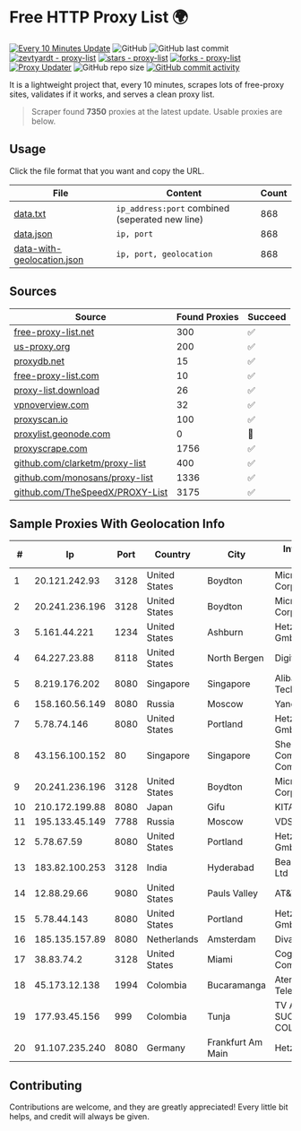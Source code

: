 
# Free HTTP Proxy List 🌍

[![Every 10 Minutes Update](https://github.com/mertguvencli/http-proxy-list/actions/workflows/main.yml/badge.svg?branch=main)](https://github.com/mertguvencli/http-proxy-list/actions/workflows/main.yml)
![GitHub](https://img.shields.io/github/license/mertguvencli/http-proxy-list)
![GitHub last commit](https://img.shields.io/github/last-commit/mertguvencli/http-proxy-list)
[![zevtyardt - proxy-list](https://img.shields.io/static/v1?label=zevtyardt&message=proxy-list&color=blue&logo=github)](https://github.com/zevtyardt/proxy-list "Go to GitHub repo")
[![stars - proxy-list](https://img.shields.io/github/stars/zevtyardt/proxy-list?style=social)](https://github.com/zevtyardt/proxy-list)
[![forks - proxy-list](https://img.shields.io/github/forks/zevtyardt/proxy-list?style=social)](https://github.com/zevtyardt/proxy-list)
[![Proxy Updater](https://github.com/zevtyardt/proxy-list/workflows/Proxy%20Updater/badge.svg)](https://github.com/zevtyardt/proxy-list/actions?query=workflow:"Proxy+Updater")
![GitHub repo size](https://img.shields.io/github/repo-size/zevtyardt/proxy-list)
[![GitHub commit activity](https://img.shields.io/github/commit-activity/m/zevtyardt/proxy-list?logo=commits)](https://github.com/zevtyardt/proxy-list/commits/main)

It is a lightweight project that, every 10 minutes, scrapes lots of free-proxy sites, validates if it works, and serves a clean proxy list.

> Scraper found **7350** proxies at the latest update. Usable proxies are below.

## Usage

Click the file format that you want and copy the URL.

|File|Content|Count|
|----|-------|-----|
|[data.txt](https://raw.githubusercontent.com/mertguvencli/http-proxy-list/main/proxy-list/data.txt)|`ip_address:port` combined (seperated new line)|868|
|[data.json](https://raw.githubusercontent.com/mertguvencli/http-proxy-list/main/proxy-list/data.json)|`ip, port`|868|
|[data-with-geolocation.json](https://raw.githubusercontent.com/mertguvencli/http-proxy-list/main/proxy-list/data-with-geolocation.json)|`ip, port, geolocation`|868|

## Sources

|Source|Found Proxies|Succeed|
|------|-------------|-------|
|[free-proxy-list.net](https://free-proxy-list.net)|300|✅|
|[us-proxy.org](https://www.us-proxy.org)|200|✅|
|[proxydb.net](http://proxydb.net)|15|✅|
|[free-proxy-list.com](https://free-proxy-list.com/?page=&port=&type%5B%5D=http&type%5B%5D=https&up_time=0&search=Search)|10|✅|
|[proxy-list.download](https://www.proxy-list.download/HTTP)|26|✅|
|[vpnoverview.com](https://vpnoverview.com/privacy/anonymous-browsing/free-proxy-servers)|32|✅|
|[proxyscan.io](https://www.proxyscan.io)|100|✅|
|[proxylist.geonode.com](https://proxylist.geonode.com/api/proxy-list?limit=300&page=1&sort_by=lastChecked&sort_type=desc&protocols=http,https)|0|🚫|
|[proxyscrape.com](https://api.proxyscrape.com/v2/?request=displayproxies&protocol=http&timeout=10000&country=all&ssl=all&anonymity=all)|1756|✅|
|[github.com/clarketm/proxy-list](https://raw.githubusercontent.com/clarketm/proxy-list/master/proxy-list-raw.txt)|400|✅|
|[github.com/monosans/proxy-list](https://raw.githubusercontent.com/monosans/proxy-list/main/proxies/http.txt)|1336|✅|
|[github.com/TheSpeedX/PROXY-List](https://raw.githubusercontent.com/TheSpeedX/PROXY-List/master/http.txt)|3175|✅|


## Sample Proxies With Geolocation Info

|#|Ip|Port|Country|City|Internet Service Provider|
|-|--|----|-------|----|-------------------------|
|1|20.121.242.93|3128|United States|Boydton|Microsoft Corporation|
|2|20.241.236.196|3128|United States|Boydton|Microsoft Corporation|
|3|5.161.44.221|1234|United States|Ashburn|Hetzner Online GmbH|
|4|64.227.23.88|8118|United States|North Bergen|DigitalOcean, LLC|
|5|8.219.176.202|8080|Singapore|Singapore|Alibaba (US) Technology Co., Ltd.|
|6|158.160.56.149|8080|Russia|Moscow|Yandex.Cloud LLC|
|7|5.78.74.146|8080|United States|Portland|Hetzner Online GmbH|
|8|43.156.100.152|80|Singapore|Singapore|Shenzhen Tencent Computer Systems Company Limited|
|9|20.241.236.196|3128|United States|Boydton|Microsoft Corporation|
|10|210.172.199.88|8080|Japan|Gifu|KITAGATA|
|11|195.133.45.149|7788|Russia|Moscow|VDS|
|12|5.78.67.59|8080|United States|Portland|Hetzner Online GmbH|
|13|183.82.100.253|3128|India|Hyderabad|Beam Telecom Pvt Ltd|
|14|12.88.29.66|9080|United States|Pauls Valley|AT&T Services, Inc.|
|15|5.78.44.143|8080|United States|Portland|Hetzner Online GmbH|
|16|185.135.157.89|8080|Netherlands|Amsterdam|Diva-C OOO|
|17|38.83.74.2|3128|United States|Miami|Cogent Communications|
|18|45.173.12.138|1994|Colombia|Bucaramanga|Atenea Telecomunicaciones|
|19|177.93.45.156|999|Colombia|Tunja|TV AZTECA SUCURSAL COLOMBIA|
|20|91.107.235.240|8080|Germany|Frankfurt Am Main|Hetzner Online AG|



## Contributing

Contributions are welcome, and they are greatly appreciated! Every
little bit helps, and credit will always be given.

